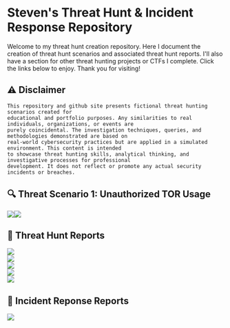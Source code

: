 # Steven's Threat Hunt & Incident Response Repository
Welcome to my threat hunt creation repository. Here I document the creation of threat hunt scenarios and associated threat hunt reports. I'll also have a section for other threat hunting projects or CTFs I complete. Click the links below to enjoy. Thank you for visiting!

## ⚠ Disclaimer
```
This repository and github site presents fictional threat hunting scenarios created for
educational and portfolio purposes. Any similarities to real individuals, organizations, or events are
purely coincidental. The investigation techniques, queries, and methodologies demonstrated are based on
real-world cybersecurity practices but are applied in a simulated environment. This content is intended
to showcase threat hunting skills, analytical thinking, and investigative processes for professional
development. It does not reflect or promote any actual security incidents or breaches.
```

## 🔍 Threat Scenario 1: Unauthorized TOR Usage
<a href="https://github.com/stevenrim/threathuntrepo/blob/main/designingthreathunt.md"><img src="https://img.shields.io/badge/-Designing the Scenario-FF0000?&style=for-the-badge&logo=github&logoColor=white"/><a href="https://github.com/stevenrim/threathuntrepo/blob/main/threathunt.md"><img src="https://img.shields.io/badge/-Threat Hunt Report-000080?&style=for-the-badge&logo=github&logoColor=white"/></a>


## 📄 Threat Hunt Reports 
<a href="https://github.com/stevenrim/threathunt1/blob/main/README.md"><img src="https://img.shields.io/badge/-CTF Threat Hunt Report: Uncovering a Data Breach with MDE-000000?&style=for-the-badge&logo=github&logoColor=white"/></a>
<br>
<a href="https://medium.com/@stevenrim/threat-hunt-report-public-exposure-715f1befb669"><img src="https://img.shields.io/badge/-Threat Hunt Report: Public Exposure-000000?&style=for-the-badge&logo=medium&logoColor=white"/></a>
<br>
<a href="https://medium.com/@stevenrim/threat-hunt-report-sudden-network-slowdowns-a10730cda525"><img src="https://img.shields.io/badge/-Threat Hunt Report: Sudden Network Slowdowns-000000?&style=for-the-badge&logo=medium&logoColor=white"/></a>
<br>
<a href="https://github.com/stevenrim/threathunt3/blob/main/README.md"><img src="https://img.shields.io/badge/-Threat Hunt Report: Data Exfiltration from PIP'd Employee-000000?&style=for-the-badge&logo=github&logoColor=white"/></a>
<br>
<a href="https://github.com/stevenrim/threathunt4/blob/main/README.md"><img src="https://img.shields.io/badge/-Threat Hunt Report: Zero Day Ransomware PwnCrypt Outbreak-000000?&style=for-the-badge&logo=github&logoColor=white"/></a>

## 📄 Incident Reponse Reports
<a href="https://github.com/stevenrim/incidentresponse1/blob/main/README.md"><img src="https://img.shields.io/badge/-IR Scenario: Virtual Machine Brute Force Detection-000000?&style=for-the-badge&logo=github&logoColor=white"/></a>

